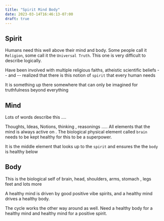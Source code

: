 ```yaml
---
title: "Spirit Mind Body"
date: 2023-03-14T16:46:13-07:00
draft: true
---
```


## Spirit

Humans need this well above their mind and body. Some people call it `Religion`,
some call it the `Universal Truth`. This one is very difficult to describe
logically.

Have been involved with multiple religious faiths, atheistic scientific
beliefs -- and -- realized that there is this notion of `spirit`
that every human needs

It is something up there somewhere that can only be imagined for truthfulness beyond
everything

## Mind

Lots of words describe this ....

Thoughts, Ideas, Notions, thinking , reasonings .....
All elements that the mind is always active on .
The biological physical element called `brain` needs to be kept healthy
for this to be a superpower.

It is the middle element that looks up to the `spirit` and ensures the
the `body` is healthy below

## Body

This is the biological self of brain, head, shoulders, arms, stomach , legs
feet and lots more

A healthy mind is driven by good positive vibe spirits, and a healthy
mind drives a healthy body.

The cycle works the other way around as well.
Need a healthy body for a healthy mind and healthy mind for a positive spirit.
